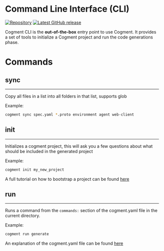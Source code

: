 # Command Line Interface (CLI)

[![Repository](https://img.shields.io/badge/repository-cogment%2Fcogment--cli-%23ffb400?style=flat-square&logo=github)](https://github.com/cogment/cogment-cli) [![Latest GitHub release](https://img.shields.io/github/v/release/cogment/cogment-cli?label=release&sort=semver&style=flat-square)](https://github.com/cogment/cogment-cli/releases)

Cogment CLI is the **out-of-the-box** entry point to use Cogment. It provides a set of tools to initialize a Cogment project and run the code generations phase.

# Commands

## sync

---

Copy all files in a list into all folders in that list, supports glob

Example:

```bash
cogment sync spec.yaml *.proto environment agent web-client
```

## init

---

Initializes a cogment project, this will ask you a few questions about what should be included in the generated project

Example:

```bash
cogment init my_new_project
```

A full tutorial on how to bootstrap a project can be found [here](../../cogment/tutorial/1-bootstrap-and-data-structures.md)

## run

---

Runs a command from the `commands:` section of the cogment.yaml file in the current directory.

Example:

```bash
cogment run generate
```

An explanation of the cogment.yaml file can be found [here](../../cogment/cogment-api-reference/cogment-yaml.md)
